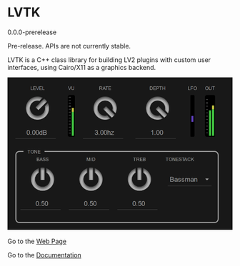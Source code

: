 # LVTK

0.0.0-prerelease

Pre-release. APIs are not currently stable.

LVTK is a C++ class library for building LV2 plugins with custom user interfaces, using Cairo/X11 as a graphics backend.

![](website/public/img/SamplePlugin.png)


Go to the [Web Page](https://rerdavies.github.io/lvtk)

Go to the [Documentation](https://rerdavies.github.io/lvtk#/documentation/index)


